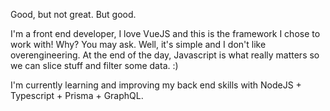 Good, but not great. But good.

I'm a front end developer, I love VueJS and this is the framework I chose to work with! Why? You may ask. Well, it's simple and I don't like overengineering. At the end of the day, Javascript is what really matters so we can slice stuff and filter some data. :) 

I'm currently learning and improving my back end skills with NodeJS + Typescript + Prisma + GraphQL. 

<!--
**pauladiniz/pauladiniz** is a ✨ _special_ ✨ repository because its `README.md` (this file) appears on your GitHub profile.

#### 

Here are some ideas to get you started:

- 🔭 I’m currently working on ...
- 🌱 I’m currently learning ...
- 👯 I’m looking to collaborate on ...
- 🤔 I’m looking for help with ...
- 💬 Ask me about ...
- 📫 How to reach me: ...
- 😄 Pronouns: ...
- ⚡ Fun fact: ...
-->
